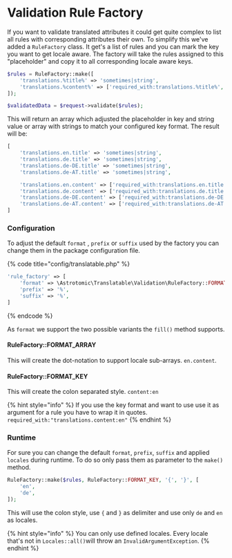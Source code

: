 # Validation Rule Factory

If you want to validate translated attributes it could get quite complex to list all rules with corresponding attributes their own. To simplify this we've added a `RuleFactory` class. It get's a list of rules and you can mark the key you want to get locale aware. The factory will take the rules assigned to this "placeholder" and copy it to all corresponding locale aware keys.

```php
$rules = RuleFactory::make([
    'translations.%title%' => 'sometimes|string',
    'translations.%content%' => ['required_with:translations.%title%', 'string'],
]);

$validatedData = $request->validate($rules);
```

This will return an array which adjusted the placeholder in key and string value or array with strings to match your configured key format. The result will be:

```php
[
    'translations.en.title' => 'sometimes|string',
    'translations.de.title' => 'sometimes|string',
    'translations.de-DE.title' => 'sometimes|string',
    'translations.de-AT.title' => 'sometimes|string',

    'translations.en.content' => ['required_with:translations.en.title', 'string'],
    'translations.de.content' => ['required_with:translations.de.title', 'string'],
    'translations.de-DE.content' => ['required_with:translations.de-DE.title', 'string'],
    'translations.de-AT.content' => ['required_with:translations.de-AT.title', 'string'],
]
```

### Configuration

To adjust the default `format` , `prefix` or `suffix` used by the factory you can change them in the package configuration file.

{% code title="config/translatable.php" %}
```php
'rule_factory' => [
    'format' => \Astrotomic\Translatable\Validation\RuleFactory::FORMAT_ARRAY,
    'prefix' => '%',
    'suffix' => '%',
]
```
{% endcode %}

As `format` we support the two possible variants the `fill()` method supports.

#### RuleFactory::FORMAT\_ARRAY

This will create the dot-notation to support locale sub-arrays. `en.content`.

#### RuleFactory::FORMAT\_KEY

This will create the colon separated style. `content:en`

{% hint style="info" %}
If you use the key format and want to use use it as argument for a rule you have to wrap it in quotes. `required_with:"translations.content:en"`
{% endhint %}

### Runtime

For sure you can change the default `format`, `prefix`, `suffix` and applied `locales` during runtime. To do so only pass them as parameter to the `make()` method.

```php
RuleFactory::make($rules, RuleFactory::FORMAT_KEY, '{', '}', [
    'en',
    'de',
]);
```

This will use the colon style, use `{` and `}` as delimiter and use only `de` and `en` as locales.

{% hint style="info" %}
You can only use defined locales. Every locale that's not in `Locales::all()`will throw an `InvalidArgumentException`.
{% endhint %}

